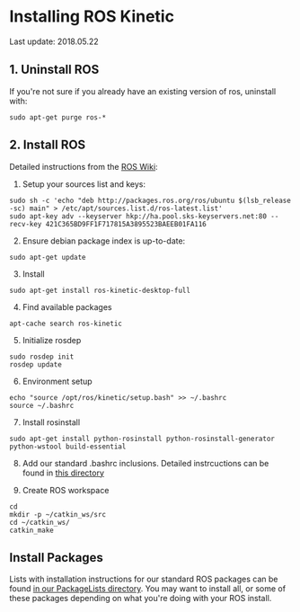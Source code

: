 # Installing ROS Kinetic
Last update: 2018.05.22

## 1. Uninstall ROS
If you're not sure if you already have an existing version of ros, uninstall with:

```
sudo apt-get purge ros-*
```

## 2. Install ROS
Detailed instructions from the [ROS Wiki](http://wiki.ros.org/kinetic/Installation/Ubuntu):

1. Setup your sources list and keys:

```
sudo sh -c 'echo "deb http://packages.ros.org/ros/ubuntu $(lsb_release -sc) main" > /etc/apt/sources.list.d/ros-latest.list'
sudo apt-key adv --keyserver hkp://ha.pool.sks-keyservers.net:80 --recv-key 421C365BD9FF1F717815A3895523BAEEB01FA116
```

2. Ensure debian package index is up-to-date:

```
sudo apt-get update
```

3. Install

```
sudo apt-get install ros-kinetic-desktop-full
```

4. Find available packages

```
apt-cache search ros-kinetic
```

5. Initialize rosdep

```
sudo rosdep init
rosdep update
```

6. Environment setup

```
echo "source /opt/ros/kinetic/setup.bash" >> ~/.bashrc
source ~/.bashrc
```

7. Install rosinstall

```
sudo apt-get install python-rosinstall python-rosinstall-generator python-wstool build-essential
```

8. Add our standard .bashrc inclusions.  Detailed instrcuctions can be found in [this directory](https://github.com/riplaboratory/Kanaloa/tree/master/ROS/Kinetic/.bashrc_inclusions)

9. Create ROS workspace

```
cd
mkdir -p ~/catkin_ws/src
cd ~/catkin_ws/
catkin_make
```

## Install Packages
Lists with installation instructions for our standard ROS packages can be found [in our PackageLists directory](https://github.com/riplaboratory/Kanaloa/tree/master/ROS/Kinetic/PackageLists).  You may want to install all, or some of these packages depending on what you're doing with your ROS install.  
